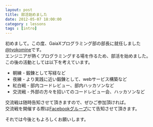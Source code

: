 ```yaml
---
layout: post
title: 部活始めました
date: 2012-05-07 18:00:00
category : lessons
tags : [intro]
---
```


初めまして。この度、GaiaXプログラミング部の部長に就任しました[@tyokomine](https://github.com/tyokomine)です。<br>
エンジニアが熱くプログラミングする場を作るため、部活を始めました。<br>
この後の活動としては以下を考えています。<br>

 * 朝練 - 鍛錬として写経など<br>
 * 夜練 - より実践に近い鍛錬として、webサービス構築など<br>
 * 紅白戦 - 部内コードレビュー、部内ハッカソンなど<br>
 * 交流戦 - 外部の方々を招いてのコードレビュー会、ハッカソンなど<br>

交流戦は随時告知させて頂きますので、ぜひご参加頂ければ。<br>
交流戦を開催する際は[Facebookグループ](http://www.facebook.com/groups/358135364273478/)にて告知させて頂きます。

それでは今後ともよろしくお願いします。
